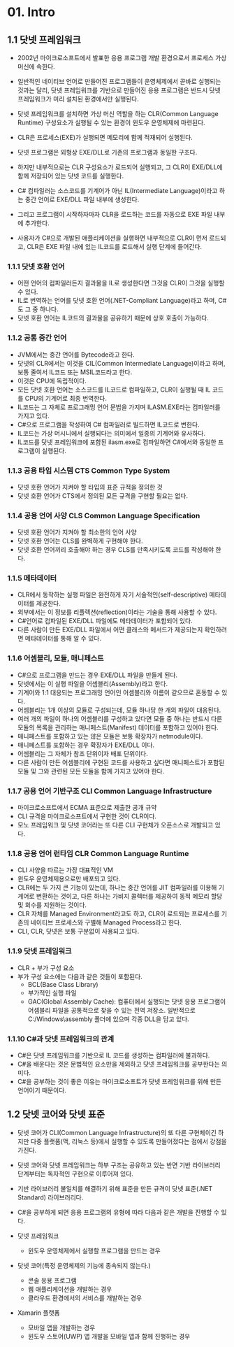 # 01. Intro

## 1.1 닷넷 프레임워크

* 2002년 마이크로소프트에서 발표한 응용 프로그램 개발 환경으로서 프로세스 가상 머신에 속한다.
* 일반적인 네이티브 언어로 만들어진 프로그램들이 운영체제에서 곧바로 실행되는 것과는 달리, 닷넷 프레임워크를 기반으로 만들어진 응용 프로그램은 반드시 닷넷 프레임워크가 미리 설치된 환경에서만 실행된다.
* 닷넷 프레임워크를 설치하면 가상 머신 역할을 하는 CLR(Common Language Runtime) 구성요소가 실행될 수 있는 환경이 윈도우 운영체제에 마련된다.
* CLR은 프로세스(EXE)가 실행되면 메모리에 함께 적재되어 실행된다.
* 닷넷 프로그램은 외형상 EXE/DLL로 기존의 프로그램과 동일한 구조다.
* 하지만 내부적으로는 CLR 구성요소가 로드되어 실행되고, 그 CLR이 EXE/DLL에 함께 저장되어 있는 닷넷 코드를 실행한다.

* C# 컴파일러는 소스코드를 기계어가 아닌 IL(Intermediate Language)이라고 하는 중간 언어로 EXE/DLL 파일 내부에 생성한다.
* 그리고 프로그램이 시작하자마자 CLR을 로드하는 코드를 자동으로 EXE 파일 내부에 추가한다.
* 사용자가 C#으로 개발된 애플리케이션을 실행하면 내부적으로 CLR이 먼저 로드되고, CLR은 EXE 파일 내에 있는 IL코드를 로드해서 실행 단계에 들어간다.

### 1.1.1 닷넷 호환 언어

* 어떤 언어의 컴파일러든지 결과물을 IL로 생성한다면 그것을 CLR이 그것을 실행할 수 있다.
* IL로 번역하는 언어를 닷넷 호환 언어(.NET-Compliant Language)라고 하며, C#도 그 중 하나다.
* 닷넷 호환 언어는 IL코드의 결과물을 공유하기 때문에 상호 호출이 가능하다.

### 1.1.2 공통 중간 언어

* JVM에서는 중간 언어를 Bytecode라고 한다.
* 닷넷의 CLR에서는 이것을 CIL(Common Intermediate Language)이라고 하며, 보통 줄여서 IL코드 또는 MSIL코드라고 한다.
* 이것은 CPU에 독립적이다.
* 모든 닷넷 호환 언어는 소스코드를 IL코드로 컴파일하고, CLR이 실행될 때 IL 코드를 CPU의 기계어로 최종 번역한다.
* IL코드는 그 자체로 프로그래밍 언어 문법을 가지며 ILASM.EXE라는 컴파일러를 가지고 있다.
* C#으로 프로그램을 작성하여 C# 컴파일러로 빌드하면 IL코드로 변한다.
* IL코드는 가상 머시니에서 실행되다는 의미에서 일종의 기계어와 유사하다.
* IL코드를 닷넷 프레임워크에 포함된 ilasm.exe로 컴파일하면 C#에서와 동일한 프로그램이 실행된다.

### 1.1.3 공용 타입 시스템 CTS Common Type System

* 닷넷 호환 언어가 지켜야 할 타입의 표준 규적을 정의한 것
* 닷넷 호환 언어가 CTS에서 정의된 모든 규격을 구현할 필요는 없다.

### 1.1.4 공용 언어 사양 CLS Common Language Specification

* 닷넷 호환 언어가 지켜야 할 최소한의 언어 사양
* 닷넷 호환 언어는 CLS를 완벽하게 구현해야 한다.
* 닷넷 호환 언어끼리 호출해야 하는 경우 CLS를 만족시키도록 코드를 작성해야 한다.

### 1.1.5 메타데이터

* CLR에서 동작하는 실행 파일은 완전하게 자기 서술적인(self-descriptive) 메타데이터를 제공한다.
* 외부에서는 이 정보를 리플렉션(reflection)이라는 기술을 통해 사용할 수 있다.
* C#언어로 컴파일된 EXE/DLL 파일에도 메타데이터가 포함되어 있다.
* 다른 사람이 만든 EXE/DLL 파일에서 어떤 클래스와 메서드가 제공되는지 확인하려면 메타데이터를 통해 알 수 있다.

### 1.1.6 어셈블리, 모듈, 매니페스트

* C#으로 프로그램을 만드는 경우 EXE/DLL 파일을 만들게 된다.
* 닷넷에서는 이 실행 파일을 어셈블리(Assembly)라고 한다.
* 기계어와 1:1 대응되는 프로그래밍 언어인 어셈블리와 이름이 같으므로 혼동할 수 있다.
* 어셈블리는 1개 이상의 모듈로 구성되는데, 모듈 하나당 한 개의 파일이 대응된다.
* 여러 개의 파일이 하나의 어셈블리를 구성하고 있다면 모듈 중 하나는 반드시 다른 모듈의 목록을 관리하는 매니페스트(Manifest) 데이터를 포함하고 있어야 한다.
* 매니페스트를 포함하고 있는 않은 모듈은 보통 확장자가 netmodule이다.
* 매니페스트를 포함하는 경우 확장자가 EXE/DLL 이다.
* 어셈블리는 그 자체가 참조 단위이자 배포 단위이다.
* 다른 사람이 만든 어셈블리에 구현된 코드를 사용하고 싶다면 매니페스트가 포함된 모듈 및 그와 관련된 모든 모듈을 함께 가지고 있어야 한다.

### 1.1.7 공용 언어 기반구조 CLI Common Language Infrastructure

* 마이크로소프트에서 ECMA 표준으로 제출한 공개 규약
* CLI 규격을 마이크로소프트에서 구현한 것이 CLR이다.
* 모노 프레임워크 및 닷넷 코어라는 또 다른 CLI 구현체가 오픈소스로 개발되고 있다.

### 1.1.8 공용 언어 런타임 CLR Common Language Runtime

* CLI 사양을 따르는 가장 대표적인 VM
* 윈도우 운영체제용으로만 배포되고 있다.
* CLR에는 두 가지 큰 기능이 있는데, 하나는 중간 언어를 JIT 컴파일러를 이용해 기계어로 변환하는 것이고, 다른 하나는 가비지 콜렉터를 제공하여 동적 메모리 할당 및 회수를 지원하는 것이다.
* CLR 자체를 Managed Environment라고도 하고, CLR이 로드되는 프로세스를 기존의 네이티브 프로세스와 구별해 Managed Process라고 한다.
* CLI, CLR, 닷넷은 보통 구분없이 사용되고 있다.

### 1.1.9 닷넷 프레임워크

* CLR + 부가 구성 요소
* 부가 구성 요소에는 다음과 같은 것들이 포함된다.
  * BCL(Base Class Library)
  * 부가적인 실행 파일
  * GAC(Global Assembly Cache): 컴퓨터에서 실행되는 닷넷 응용 프로그램이 어셈블리 파일을 공통적으로 찾을 수 있는 전역 저장소. 일반적으로 C:/Windows\assembly 폴더에 있으며 각종 DLL을 담고 있다.

### 1.1.10 C#과 닷넷 프레임워크의 관계

* C#은 닷넷 프레임워크를 기반으로 IL 코드를 생성하는 컴파일러에 불과하다.
* C#을 배운다는 것은 문법적인 요소만을 제외하고 닷넷 프레임워크를 공부한다는 의미다.
* C#을 공부하는 것이 좋은 이유는 마이크로소프트가 닷넷 프레임워크를 위해 만든 언어이기 때문이다.

## 1.2 닷넷 코어와 닷넷 표준

* 닷넷 코어가 CLI(Common Language Infrastructure)의 또 다른 구현체이긴 하지만 다중 플랫폼(맥, 리눅스 등)에서 실행할 수 있도록 만들어졌다는 점에서 강점을 가진다.
* 닷넷 코어와 닷넷 프레임워크는 하부 구조는 공유하고 있는 반면 기반 라이브러리 단계부터는 독자적인 구현으로 이루어져 있다.
* 기반 라이브러리 불일치를 해결하기 위해 표준을 만든 규격이 닷넷 표준(.NET Standard) 라이브러리다.

* C#을 공부하게 되면 응용 프로그램의 유형에 따라 다음과 같은 개발을 진행할 수 있다.
* 닷넷 프레임워크
  * 윈도우 운영체제에서 실행할 프로그램을 만드는 경우
* 닷넷 코어(특정 운영체제의 기능에 종속되지 않는다.)
  * 콘솔 응용 프로그램
  * 웹 애플리케이션을 개발하는 경우
  * 클라우드 환경에서의 서비스를 개발하는 경우
* Xamarin 플랫폼
  * 모바일 앱을 개발하는 경우
  * 윈도우 스토어(UWP) 앱 개발을 모바일 앱과 함께 진행하는 경우
